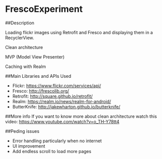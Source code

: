 # FrescoExperiment

##Description

Loading flickr images using Retrofit and Fresco and displaying them in a RecyclerView.

Clean architecture 

MVP (Model View Presenter)

Caching with Realm

##Main Libraries and APIs Used
* Flickr: https://www.flickr.com/services/api/
* Fresco: http://frescolib.org/
* Retrofit: http://square.github.io/retrofit/
* Realm: https://realm.io/news/realm-for-android/
* ButterKnife: http://jakewharton.github.io/butterknife/

##More info
If you want to know more about clean architecture watch this video: https://www.youtube.com/watch?v=o_TH-Y78tt4

##Peding issues
* Error handling particularly when no internet
* UI improvement
* Add endless scroll to load more pages

